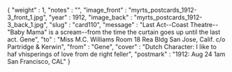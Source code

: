 {
  "weight" : 1,
  "notes" : "",
  "image_front" : "myrts_postcards_1912-3_front_1.jpg",
  "year" : 1912,
  "image_back" : "myrts_postcards_1912-3_back_1.jpg",
  "slug" : "card110",
  "message" : "Last Act--Coast Theatre--\"Baby Mama\" is a scream--from the time the curtain goes up until the last act. Gene",
  "to" : "Miss M.C. Williams Room 18 Rea Bldg San Jose, Calif. c/o Partridge & Kerwin",
  "from" : "Gene",
  "cover" : "Dutch Character: I like to haf vhisperings of love from de right feller",
  "postmark" : "1912: Aug 24 1am San Francisco, CAL"
}
